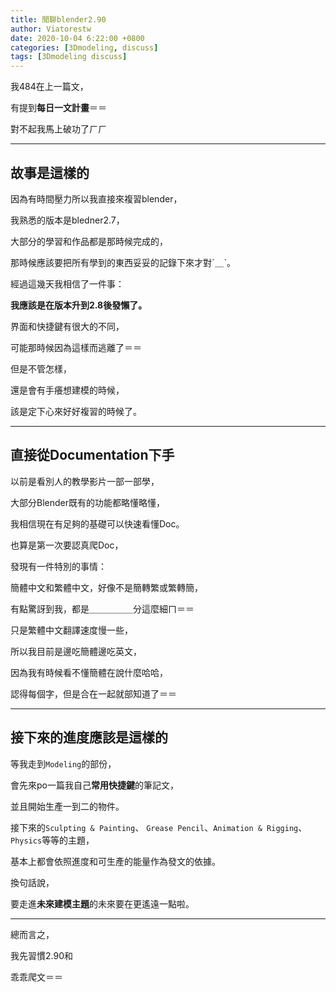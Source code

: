 ```yaml
---
title: 閒聊blender2.90
author: Viatorestw
date: 2020-10-04 6:22:00 +0800
categories: [3Dmodeling, discuss]
tags: [3Dmodeling discuss]
---
```


我484在上一篇文，

有提到**每日一文計畫**＝＝

對不起我馬上破功了ㄏㄏ

---

## 故事是這樣的

因為有時間壓力所以我直接來複習blender，

我熟悉的版本是bledner2.7，

大部分的學習和作品都是那時候完成的，

那時候應該要把所有學到的東西妥妥的記錄下來才對ˊ＿ˋ。

經過這幾天我相信了一件事：

**我應該是在版本升到2.8後發懶了。**

界面和快捷鍵有很大的不同，

可能那時候因為這樣而逃離了＝＝

但是不管怎樣，

還是會有手癢想建模的時候，

該是定下心來好好複習的時候了。

---

## 直接從Documentation下手

以前是看別人的教學影片一部一部學，

大部分Blender既有的功能都略懂略懂，

我相信現在有足夠的基礎可以快速看懂Doc。

也算是第一次要認真爬Doc，

發現有一件特別的事情：

簡體中文和繁體中文，好像不是簡轉繁或繁轉簡，

有點驚訝到我，都是＿＿＿＿＿分這麼細ㄇ＝＝

只是繁體中文翻譯速度慢一些，

所以我目前是邊吃簡體邊吃英文，

因為我有時候看不懂簡體在說什麼哈哈，

認得每個字，但是合在一起就部知道了＝＝

---

## 接下來的進度應該是這樣的

等我走到`Modeling`的部份，

會先來po一篇我自己**常用快捷鍵**的筆記文，

並且開始生產一到二的物件。

接下來的`Sculpting & Painting`、
`Grease Pencil`、`Animation & Rigging`、
`Physics`等等的主題，

基本上都會依照進度和可生產的能量作為發文的依據。

換句話說，

要走進**未來建模主題**的未來要在更遙遠一點啦。

---

總而言之，

我先習慣2.90和

乖乖爬文＝＝

